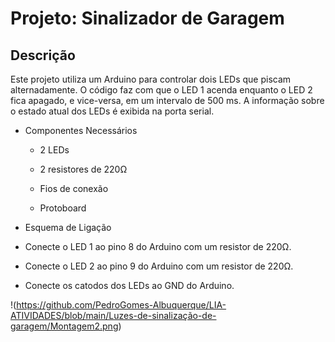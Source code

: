 # Projeto: Sinalizador de Garagem
## Descrição
Este projeto utiliza um Arduino para controlar dois LEDs que piscam alternadamente. O código faz com que o LED 1 acenda enquanto o LED 2 fica apagado, e vice-versa, em um intervalo de 500 ms. A informação sobre o estado atual dos LEDs é exibida na porta serial.

* Componentes Necessários

  * 2 LEDs

  * 2 resistores de 220Ω

  * Fios de conexão

  * Protoboard

 * Esquema de Ligação

  * Conecte o LED 1 ao pino 8 do Arduino com um resistor de 220Ω.

  * Conecte o LED 2 ao pino 9 do Arduino com um resistor de 220Ω.

  * Conecte os catodos dos LEDs ao GND do Arduino.

!(https://github.com/PedroGomes-Albuquerque/LIA-ATIVIDADES/blob/main/Luzes-de-sinalização-de-garagem/Montagem2.png)
